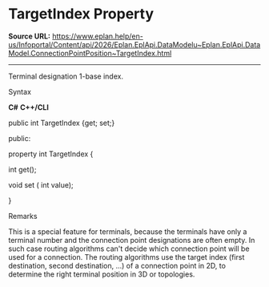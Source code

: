# TargetIndex Property

**Source URL:** https://www.eplan.help/en-us/Infoportal/Content/api/2026/Eplan.EplApi.DataModelu~Eplan.EplApi.DataModel.ConnectionPointPosition~TargetIndex.html

---

Terminal designation 1-base index.

Syntax

**C#**
**C++/CLI**


public int TargetIndex {get; set;}

public:

property int TargetIndex {

   int get();

   void set (    int value);

}


Remarks

This is a special feature for terminals, because the terminals have only a terminal number and the connection point designations are often empty. In such case routing algorithms can't decide which connection point will be used for a connection. The routing algorithms use the target index (first destination, second destination, ...) of a connection point in 2D, to determine the right terminal position in 3D or topologies.
